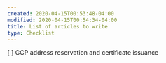 ```yaml
---
created: 2020-04-15T00:53:48-04:00
modified: 2020-04-15T00:54:34-04:00
title: List of articles to write
type: Checklist
---
```


[ ] GCP address reservation and certificate issuance 
